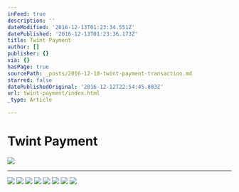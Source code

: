 ```yaml
---
inFeed: true
description: ''
dateModified: '2016-12-13T01:23:34.551Z'
datePublished: '2016-12-13T01:23:36.173Z'
title: Twint Payment
author: []
publisher: {}
via: {}
hasPage: true
sourcePath: _posts/2016-12-10-twint-payment-transaction.md
starred: false
datePublishedOriginal: '2016-12-12T22:54:45.803Z'
url: twint-payment/index.html
_type: Article

---
```

# Twint Payment
![](https://the-grid-user-content.s3-us-west-2.amazonaws.com/2b171585-3b7e-41ec-91bd-a6b28839b511.gif)

---

![](https://the-grid-user-content.s3-us-west-2.amazonaws.com/2c21eb27-018d-4dde-88e0-57f8879e4b52.png)
![](https://the-grid-user-content.s3-us-west-2.amazonaws.com/f613e012-5eec-45af-82ee-fe97d5eb2694.png)
![](https://the-grid-user-content.s3-us-west-2.amazonaws.com/8ea2ff00-b27c-4caf-91ac-110aa71f20e2.png)
![](https://the-grid-user-content.s3-us-west-2.amazonaws.com/58477c5b-96fd-4681-93c3-6b0983887fbb.png)
![](https://the-grid-user-content.s3-us-west-2.amazonaws.com/3a44a327-e40a-4c9a-879a-54524f2d9463.png)
![](https://the-grid-user-content.s3-us-west-2.amazonaws.com/cfa97d4d-38ec-4628-821a-97c4ce0fc291.png)
![](https://the-grid-user-content.s3-us-west-2.amazonaws.com/9114f474-92ea-4f7b-a85c-7f84123bb369.png)
![](https://the-grid-user-content.s3-us-west-2.amazonaws.com/7693f365-7def-4a82-a9b3-e7e2b32be617.png)